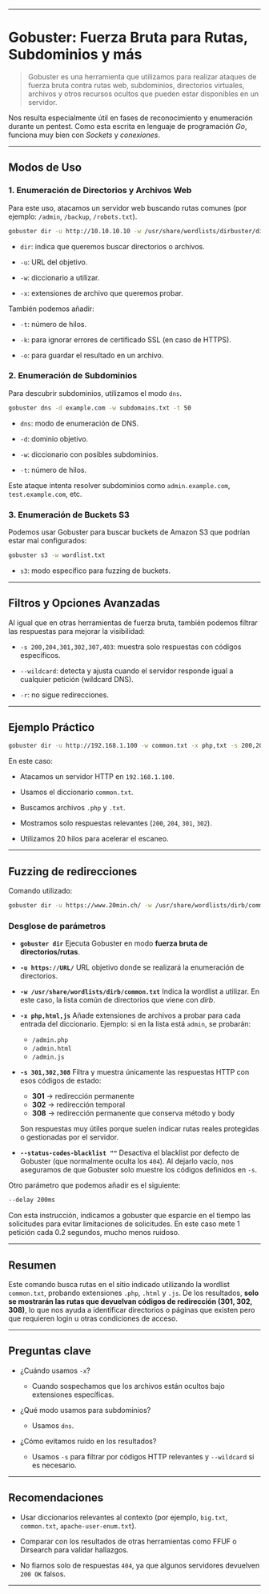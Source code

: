
---

# Gobuster: Fuerza Bruta para Rutas, Subdominios y más

> Gobuster es una herramienta que utilizamos para realizar ataques de fuerza bruta contra rutas web, subdominios, directorios virtuales, archivos y otros recursos ocultos que pueden estar disponibles en un servidor.

Nos resulta especialmente útil en fases de reconocimiento y enumeración durante un pentest. Como esta escrita en lenguaje de programación *Go*, funciona muy bien con *Sockets* y *conexiones*. 

---

## Modos de Uso

### 1. Enumeración de Directorios y Archivos Web

Para este uso, atacamos un servidor web buscando rutas comunes (por ejemplo: `/admin`, `/backup`, `/robots.txt`).

```bash
gobuster dir -u http://10.10.10.10 -w /usr/share/wordlists/dirbuster/directory-list-2.3-medium.txt -x php,txt,html
````

- `dir`: indica que queremos buscar directorios o archivos.
    
- `-u`: URL del objetivo.
    
- `-w`: diccionario a utilizar.
    
- `-x`: extensiones de archivo que queremos probar.
    

También podemos añadir:

- `-t`: número de hilos.
    
- `-k`: para ignorar errores de certificado SSL (en caso de HTTPS).
    
- `-o`: para guardar el resultado en un archivo.
    

### 2. Enumeración de Subdominios

Para descubrir subdominios, utilizamos el modo `dns`.

```bash
gobuster dns -d example.com -w subdomains.txt -t 50
```

- `dns`: modo de enumeración de DNS.
    
- `-d`: dominio objetivo.
    
- `-w`: diccionario con posibles subdominios.
    
- `-t`: número de hilos.
    

Este ataque intenta resolver subdominios como `admin.example.com`, `test.example.com`, etc.

### 3. Enumeración de Buckets S3

Podemos usar Gobuster para buscar buckets de Amazon S3 que podrían estar mal configurados:

```bash
gobuster s3 -w wordlist.txt
```

- `s3`: modo específico para fuzzing de buckets.
    

---

## Filtros y Opciones Avanzadas

Al igual que en otras herramientas de fuerza bruta, también podemos filtrar las respuestas para mejorar la visibilidad:

- `-s 200,204,301,302,307,403`: muestra solo respuestas con códigos específicos.
    
- `--wildcard`: detecta y ajusta cuando el servidor responde igual a cualquier petición (wildcard DNS).
    
- `-r`: no sigue redirecciones.
    

---

## Ejemplo Práctico

```bash
gobuster dir -u http://192.168.1.100 -w common.txt -x php,txt -s 200,204,301,302 -t 20
```

En este caso:

- Atacamos un servidor HTTP en `192.168.1.100`.
    
- Usamos el diccionario `common.txt`.
    
- Buscamos archivos `.php` y `.txt`.
    
- Mostramos solo respuestas relevantes (`200`, `204`, `301`, `302`).
    
- Utilizamos 20 hilos para acelerar el escaneo.

---

## Fuzzing de redirecciones

Comando utilizado:

```bash
gobuster dir -u https://www.20min.ch/ -w /usr/share/wordlists/dirb/common.txt -x php,html,js -s 301,302,308 --status-codes-blacklist ""
````

### Desglose de parámetros

* **`gobuster dir`**
  Ejecuta Gobuster en modo **fuerza bruta de directorios/rutas**.

* **`-u https://URL/`**
  URL objetivo donde se realizará la enumeración de directorios.

* **`-w /usr/share/wordlists/dirb/common.txt`**
  Indica la wordlist a utilizar. En este caso, la lista común de directorios que viene con *dirb*.

* **`-x php,html,js`**
  Añade extensiones de archivos a probar para cada entrada del diccionario.
  Ejemplo: si en la lista está `admin`, se probarán:

  * `/admin.php`
  * `/admin.html`
  * `/admin.js`

* **`-s 301,302,308`**
  Filtra y muestra únicamente las respuestas HTTP con esos códigos de estado:

  * **301** → redirección permanente
  * **302** → redirección temporal
  * **308** → redirección permanente que conserva método y body

  Son respuestas muy útiles porque suelen indicar rutas reales protegidas o gestionadas por el servidor.

* **`--status-codes-blacklist ""`**
  Desactiva el blacklist por defecto de Gobuster (que normalmente oculta los `404`).
  Al dejarlo vacío, nos aseguramos de que Gobuster solo muestre los códigos definidos en `-s`.

Otro parámetro que podemos añadir es el siguiente:

```bash
--delay 200ms
```

Con esta instrucción, indicamos a gobuster que esparcie en el tiempo las solicitudes para evitar limitaciones de solicitudes. En este caso mete 1 petición cada 0.2 segundos, mucho menos ruidoso.

---

## Resumen

Este comando busca rutas en el sitio indicado utilizando la wordlist `common.txt`, probando extensiones `.php`, `.html` y `.js`.
De los resultados, **solo se mostrarán las rutas que devuelvan códigos de redirección (301, 302, 308)**, lo que nos ayuda a identificar directorios o páginas que existen pero que requieren login u otras condiciones de acceso.


---

## Preguntas clave

- ¿Cuándo usamos `-x`?
    
    - Cuando sospechamos que los archivos están ocultos bajo extensiones específicas.
        
- ¿Qué modo usamos para subdominios?
    
    - Usamos `dns`.
        
- ¿Cómo evitamos ruido en los resultados?
    
    - Usamos `-s` para filtrar por códigos HTTP relevantes y `--wildcard` si es necesario.
        

---

## Recomendaciones

- Usar diccionarios relevantes al contexto (por ejemplo, `big.txt`, `common.txt`, `apache-user-enum.txt`).
    
- Comparar con los resultados de otras herramientas como FFUF o Dirsearch para validar hallazgos.
    
- No fiarnos solo de respuestas `404`, ya que algunos servidores devuelven `200 OK` falsos.
    

---
